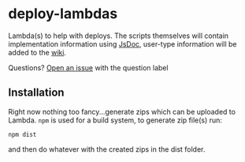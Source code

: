 deploy-lambdas
===
Lambda(s) to help with deploys.
The scripts themselves will contain implementation information using
[JsDoc](http://usejsdoc.org/), user-type information will be added to the
[wiki](https://github.com/brightcove/deploy-lambdas/wiki).

Questions?
[Open an issue](https://github.com/brightcove/deploy-lambdas/issues/new)
with the question label

Installation
---
Right now nothing too fancy...generate zips which can be uploaded to Lambda.
`npm` is used for a build system, to generate zip file(s) run:

```
npm dist
```

and then do whatever with the created zips in the dist folder.
